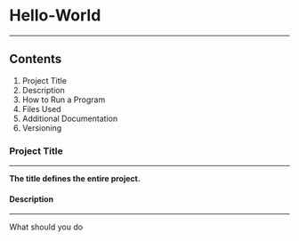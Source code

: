 # Hello-World
----------
## Contents
1. Project Title
2. Description
3. How to Run a Program
4. Files Used
5. Additional Documentation
6. Versioning
### Project Title
-----------
**The title defines the entire project.**
#### Description
-----------
What should you do

